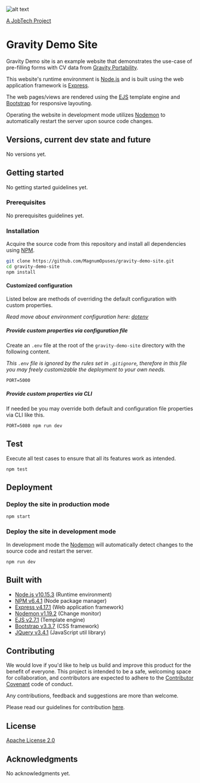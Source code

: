 ![alt text][logo]

[logo]: https://github.com/MagnumOpuses/project-meta/blob/master/img/jobtechdev_black.png "JobTech dev logo"
[A JobTech Project](https://www.jobtechdev.se)

# Gravity Demo Site

Gravity Demo site is an example website that demonstrates the use-case of pre-filling forms with CV data from [Gravity Portability](https://github.com/MagnumOpuses/gravity-portability).

This website's runtime environment is [Node.js](https://nodejs.org/) and is built using the web application framework is [Express](https://expressjs.com/).

The web pages/views are rendered using the [EJS](https://ejs.co/) template engine and [Bootstrap](http://getbootstrap.com) for responsive layouting.

Operating the website in development mode utilizes [Nodemon](https://nodemon.io/) to automatically restart the server upon source code changes.

## Versions, current dev state and future

No versions yet.

## Getting started

No getting started guidelines yet.

### Prerequisites

No prerequisites guidelines yet.

### Installation

Acquire the source code from this repository and install all dependencies using [NPM](https://www.npmjs.com/).

```bash
git clone https://github.com/MagnumOpuses/gravity-demo-site.git
cd gravity-demo-site
npm install
```

#### Customized configuration

Listed below are methods of overriding the default configuration with custom properties.

_Read move about environment configuration here: [dotenv](https://github.com/motdotla/dotenv)_

##### Provide custom properties via configuration file

Create an `.env` file at the root of the `gravity-demo-site` directory with the following content.

_This `.env` file is ignored by the rules set in `.gitignore`, therefore in this file you may freely customizable the deployment to your own needs._

```
PORT=5000
```

##### Provide custom properties via CLI

If needed be you may override both default and configuration file properties via CLI like this.

```
PORT=5080 npm run dev
```

## Test

Execute all test cases to ensure that all its features work as intended.

```
npm test
```

## Deployment

### Deploy the site in production mode

```
npm start
```

### Deploy the site in development mode

In development mode the [Nodemon](https://nodemon.io/) will automatically detect changes to the source code and restart the server.

```
npm run dev
```

## Built with

  - [Node.js v10.15.3](https://nodejs.org/) (Runtime environment)
  - [NPM v6.4.1](https://www.npmjs.com/) (Node package manager)
  - [Express v4.17.1](https://expressjs.com/) (Web application framework)
  - [Nodemon v1.19.2](https://nodemon.io/) (Change monitor)
  - [EJS v2.7.1](https://ejs.co/) (Template engine)
  - [Bootstrap v3.3.7](http://getbootstrap.com) (CSS framework)
  - [JQuery v3.4.1](https://jquery.com/) (JavaScript util library)

## Contributing

We would love if you'd like to help us build and improve this product for the benefit of everyone. This project is intended to be a safe, welcoming space for collaboration, and contributors are expected to adhere to the [Contributor Covenant](http://contributor-covenant.org/) code of conduct.

Any contributions, feedback and suggestions are more than welcome.

Please read our guidelines for contribution [here](CONTRIBUTING_TEMPLATE.md).

## License

[Apache License 2.0](LICENSE.md)

## Acknowledgments

No acknowledgments yet.

